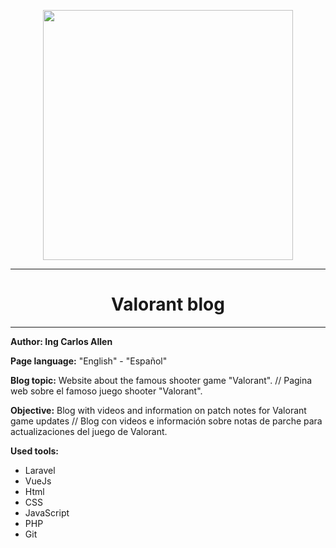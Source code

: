 <p align="center"><img src="" width="400"></p>
    <hr>
    <h1 align="center"><strong>Valorant blog</strong></h1>
    <hr>
    <p><strong>Author: Ing Carlos Allen</strong></p>
    <p><strong>Page language:</strong> "English" - "Español"</p>
    <p><strong>Blog topic:</strong>
        Website about the famous shooter game "Valorant". // Pagina web sobre el famoso juego shooter "Valorant". </p>
    <p><strong>Objective:</strong> Blog with videos and information on patch notes for Valorant game updates // Blog con
        videos e información sobre notas de parche para actualizaciones del juego de Valorant.</p>
    <p><strong>Used tools:</strong></p>
    <ul>
        <li>Laravel</li>
        <li>VueJs</li>
        <li>Html</li>
        <li>CSS</li>
        <li>JavaScript</li>
        <li>PHP</li>
        <li>Git</li>
    </ul>
